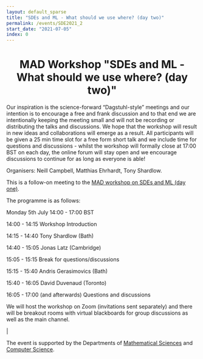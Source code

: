 ```yaml
---
layout: default_sparse
title: "SDEs and ML - What should we use where? (day two)"
permalink: /events/SDE2021_2
start_date: "2021-07-05"
index: 0
---
```


<h1 style="text-align: center;" class="pb-2">MAD Workshop "SDEs and ML - What should we use where? (day two)"</h1>



Our inspiration is the science-forward “Dagstuhl-style” meetings and our intention is to encourage a free and frank discussion and to that end we are intentionally keeping the meeting small and will not be recording or distributing the talks and discussions. We hope that the workshop will result in new ideas and collaborations will emerge as a result. All participants will be given a 25 min time slot for a free form short talk and we include time for questions and discussions - whilst the workshop will formally close at 17:00 BST on each day, the online forum will stay open and we encourage discussions to continue for as long as everyone is able!

Organisers: Neill Campbell, Matthias Ehrhardt, Tony Shardlow.

This is a follow-on meeting to the [ MAD workshop on SDEs and ML (day one)](/events/SDE2021).

The programme  is as follows:

Monday 5th July 14:00 - 17:00 BST 

14:00 - 14:15 Workshop Introduction 

14:15 - 14:40 Tony Shardlow (Bath)  

14:40 - 15:05 Jonas Latz (Cambridge)

15:05 - 15:15 Break for questions/discussions

15:15 - 15:40 Andris Gerasimovics (Bath)

15:40 - 16:05 David Duvenaud (Toronto)

16:05 - 17:00 (and afterwards) Questions and discussions

We will host the workshop on Zoom (invitations sent separately) and there will be breakout rooms with virtual blackboards for group discussions as well as the main channel.



|


The event is supported by the Departments of [Mathematical Sciences](https://www.bath.ac.uk/departments/department-of-mathematical-sciences/) and [Computer Science](https://www.bath.ac.uk/departments/department-of-computer-science/).
<!-- and by the [Institute for Mathematical Innovation](https://www.bath.ac.uk/research-institutes/institute-for-mathematical-innovation/) -->
